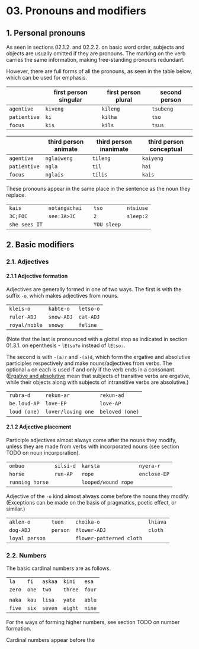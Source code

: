 # 03. Pronouns and modifiers

## 1. Personal pronouns

As seen in sections 02.1.2. and 02.2.2. on basic word order, subjects and objects are
usually omitted if they are pronouns. The marking on the verb carries the same
information, making free-standing pronouns redundant.

However, there are full forms of all the pronouns, as seen in the table below, which can
be used for emphasis.

| | first person singular | first person plural | second person |
|---|---|---|---|
| ```agentive``` | ```kiveng``` | ```kileng``` | ```tsubeng``` |
| ```patientive``` | ```ki``` | ```kilha``` | ```tso``` |
| ```focus``` | ```kis``` | ```kils``` | ```tsus``` |

| | third person animate | third person inanimate | third person conceptual |
|---|---|---|---|
| ```agentive``` | ```nglaiweng``` | ```tileng``` | ```kaiyeng``` |
| ```patientive``` | ```ngla``` | ```til``` | ```hai``` |
| ```focus``` | ```nglais``` | ```tilis``` | ```kais``` |

These pronouns appear in the same place in the sentence as the noun they replace.

| | | | | |
|---|---|---|---|---|
| ```kais``` | ```notangachai``` | | ```tso``` | ```ntsiuse``` |
| ```3C;FOC``` | ```see:3A>3C``` | | ```2``` | ```sleep:2``` |
| ```she sees IT``` | | | ```YOU sleep``` | |

## 2. Basic modifiers

### 2.1. Adjectives

#### 2.1.1 Adjective formation

Adjectives are generally formed in one of two ways. The first is with the suffix
```-o```, which makes adjectives from nouns.

| | | |
|---|---|---|
| ```kleis-o``` | ```kabte-o``` | ```letso-o``` |
| ```ruler-ADJ``` | ```snow-ADJ``` | ```cat-ADJ``` |
| ```royal/noble``` | ```snowy``` | ```feline``` |

(Note that the last is pronounced with a glottal stop as indicated in section 01.3.1.
on epenthesis - ```lEtso?o``` instead of ```lEtso:```.

The second is with ```-(a)r``` and ```-(a)d```, which form the ergative and absolutive
participles respectively and make nouns/adjectives from verbs. The optional ```a```
on each is used if and only if the verb ends in a consonant. ([Ergative and
absolutive](https://en.wikipedia.org/wiki/Ergative%E2%80%93absolutive_language) mean
that subjects of transitive verbs are ergative, while their objects along with
subjects of intransitive verbs are absolutive.)

| | | |
|---|---|---|
| ```rubra-d``` | ```rekun-ar``` | ```rekun-ad``` |
| ```be.loud-AP``` | ```love-EP``` | ```love-AP``` |
| ```loud (one)``` | ```lover/loving one``` | ```beloved (one)``` |

#### 2.1.2 Adjective placement

Participle adjectives almost always come after the nouns they modify, unless they are
made from verbs with incorporated nouns (see section TODO on noun incorporation).

| | | | |
|---|---|---|---|
| ```ombuo``` | ```silsi-d``` | ```karsta``` | ```nyera-r``` |
| ```horse``` | ```run-AP``` | ```rope``` | ```enclose-EP``` |
| ```running horse``` | | ```looped/wound rope``` | |

Adjective of the ```-o``` kind almost always come before the nouns they modify.
(Exceptions can be made on the basis of pragmatics, poetic effect, or similar.)

| | | | |
|---|---|---|---|
| ```aklen-o``` | ```tuen``` | ```choika-o``` | ```lhiava``` |
| ```dog-ADJ``` | ```person``` | ```flower-ADJ``` | ```cloth``` |
| ```loyal person``` | | ```flower-patterned cloth``` | |

### 2.2. Numbers

The basic cardinal numbers are as follows.

| | | | | |
|---|---|---|---|---|
| ```la``` | ```fi``` | ```askaa``` | ```kini``` | ```esa``` |
| ```zero``` | ```one``` | ```two``` | ```three``` | ```four``` |
| | | | | |
| ```naka``` | ```kau``` | ```lisa``` | ```yate``` | ```ablu``` |
| ```five``` | ```six``` | ```seven``` | ```eight``` | ```nine``` |

For the ways of forming higher numbers, see section TODO on number formation.

Cardinal numbers appear before the 
